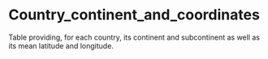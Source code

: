 # Country_continent_and_coordinates

Table providing, for each country, its continent and subcontinent as well as its mean latitude and longitude.




